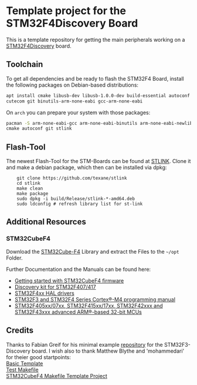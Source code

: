 # Template project for the STM32F4Discovery Board

This is a template repository for getting the main peripherals working on a [STM32F4Discovery](https://www.st.com/en/evaluation-tools/stm32f4discovery.html#sw-tools-scroll) board.

## Toolchain

To get all dependencies and be ready to flash the STM32F4 Board, install the following packages on Debian-based distributions:
```bash
apt install cmake libusb-dev libusb-1.0.0-dev build-essential autoconf \
cutecom git binutils-arm-none-eabi gcc-arm-none-eabi
```

On `arch` you can prepare your system with those packages:
```bash
pacman -S arm-none-eabi-gcc arm-none-eabi-binutils arm-none-eabi-newlib \
cmake autoconf git stlink
```

## Flash-Tool

The newest Flash-Tool for the STM-Boards can be found at [STLINK](https://github.com/texane/stlink). Clone it and make a debian package, which then can be installed via dpkg:

        git clone https://github.com/texane/stlink  
        cd stlink  
        make clean  
        make package  
        sudo dpkg -i build/Release/stlink-*-amd64.deb  
        sudo ldconfig # refresh library list for st-link  

## Additional Resources

### STM32CubeF4
Download the [STM32Cube-F4](http://www.st.com/web/catalog/tools/FM147/CL1794/SC961/SS1743/PF259243#) Library and extract the Files to the ```~/opt``` Folder.

Further Documentation and the Manuals can be found here:  
* [Getting started with STM32CubeF4 firmware](http://www.st.com/st-web-ui/static/active/en/resource/technical/document/user_manual/DM00107720.pdf)  
* [Discovery kit for STM32F407/417](http://www.st.com/st-web-ui/static/active/en/resource/technical/document/user_manual/DM00039084.pdf)  
* [STM32F4xx HAL drivers](http://www.st.com/st-web-ui/static/active/en/resource/technical/document/user_manual/DM00105879.pdf)  
* [STM32F3 and STM32F4 Series Cortex®-M4 programming manual](http://www.st.com/web/en/resource/technical/document/programming_manual/DM00046982.pdf)  
* [STM32F405xx/07xx, STM32F415xx/17xx, STM32F42xxx and STM32F43xxx advanced ARM®-based 32-bit MCUs](http://www.st.com/web/en/resource/technical/document/reference_manual/DM00031020.pdf)  

## Credits
Thanks to Fabian Greif for his minimal example [repository](https://github.com/dergraaf/stm32f3_minimal) for the STM32F3-Discovery board.
I wish also to thank Matthew Blythe and 'mohammedari' for theier good startpoints:  
[Basic Template](https://github.com/mblythe86/stm32f3-discovery-basic-template)  
[Test Makefile](https://github.com/mohammedari/stm32f3discovery-test-c)  
[STM32CubeF4 Makefile Template Project](https://github.com/theotime/STM32CubeF4_makefile_template.git)  

